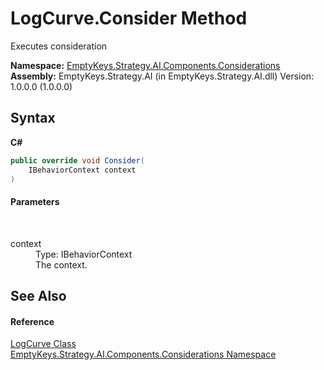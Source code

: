 # LogCurve.Consider Method 
 

Executes consideration

**Namespace:**&nbsp;<a href="N_EmptyKeys_Strategy_AI_Components_Considerations">EmptyKeys.Strategy.AI.Components.Considerations</a><br />**Assembly:**&nbsp;EmptyKeys.Strategy.AI (in EmptyKeys.Strategy.AI.dll) Version: 1.0.0.0 (1.0.0.0)

## Syntax

**C#**<br />
``` C#
public override void Consider(
	IBehaviorContext context
)
```


#### Parameters
&nbsp;<dl><dt>context</dt><dd>Type: IBehaviorContext<br />The context.</dd></dl>

## See Also


#### Reference
<a href="T_EmptyKeys_Strategy_AI_Components_Considerations_LogCurve">LogCurve Class</a><br /><a href="N_EmptyKeys_Strategy_AI_Components_Considerations">EmptyKeys.Strategy.AI.Components.Considerations Namespace</a><br />